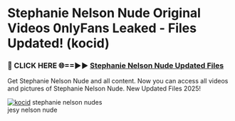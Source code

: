 # Stephanie Nelson Nude Original Videos 0nlyFans Leaked - Files Updated! (kocid)

<h3>🔴 CLICK HERE 🌐==►► <a href="https://tinyurl.com/5h6xmrr3" rel="nofollow">Stephanie Nelson Nude Updated Files</a></h3>

Get Stephanie Nelson Nude and all content. Now you can access all videos and pictures of Stephanie Nelson Nude. New Updated Files 2025!

[![kocid](https://i.imgur.com/KVD873Z.gif)](https://tinyurl.com/5h6xmrr3)
stephanie nelson nudes<br>
jesy nelson nude